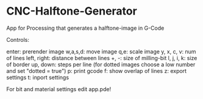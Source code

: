 # CNC-Halftone-Generator
App for Processing that generates a halftone-image in G-Code



Controls:

enter: prerender image
w,a,s,d: move image
q,e: scale image
y, x, c, v: num of lines
left, right: distance between lines
+, -: size of milling-bit
l, j, i, k: size of border
up, down: steps per line (for dotted images choose a low number and set "dotted = true")
p: print gcode
f: show overlap of lines
z: export settings
t: inport settings
 

For bit and material settings edit app.pde!
